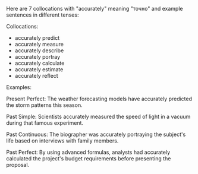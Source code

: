 Here are 7 collocations with "accurately" meaning "точно" and example sentences in different tenses:

Collocations:
- accurately predict
- accurately measure
- accurately describe
- accurately portray
- accurately calculate
- accurately estimate
- accurately reflect

Examples:

Present Perfect: The weather forecasting models have accurately predicted the storm patterns this season.

Past Simple: Scientists accurately measured the speed of light in a vacuum during that famous experiment.

Past Continuous: The biographer was accurately portraying the subject's life based on interviews with family members.  

Past Perfect: By using advanced formulas, analysts had accurately calculated the project's budget requirements before presenting the proposal.